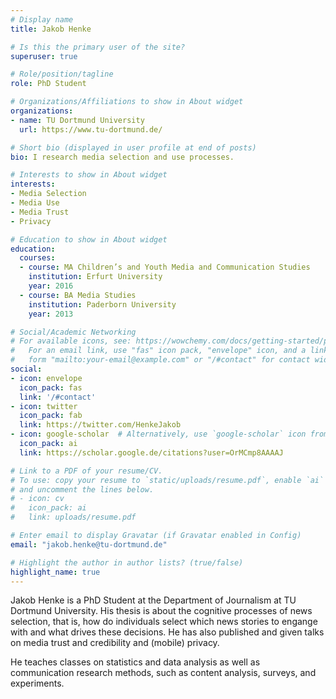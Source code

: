 ```yaml
---
# Display name
title: Jakob Henke

# Is this the primary user of the site?
superuser: true

# Role/position/tagline
role: PhD Student

# Organizations/Affiliations to show in About widget
organizations:
- name: TU Dortmund University
  url: https://www.tu-dortmund.de/

# Short bio (displayed in user profile at end of posts)
bio: I research media selection and use processes.

# Interests to show in About widget
interests:
- Media Selection
- Media Use
- Media Trust
- Privacy

# Education to show in About widget
education:
  courses:
  - course: MA Children’s and Youth Media and Communication Studies
    institution: Erfurt University
    year: 2016
  - course: BA Media Studies
    institution: Paderborn University
    year: 2013

# Social/Academic Networking
# For available icons, see: https://wowchemy.com/docs/getting-started/page-builder/#icons
#   For an email link, use "fas" icon pack, "envelope" icon, and a link in the
#   form "mailto:your-email@example.com" or "/#contact" for contact widget.
social:
- icon: envelope
  icon_pack: fas
  link: '/#contact'
- icon: twitter
  icon_pack: fab
  link: https://twitter.com/HenkeJakob
- icon: google-scholar  # Alternatively, use `google-scholar` icon from `ai` icon pack
  icon_pack: ai
  link: https://scholar.google.de/citations?user=OrMCmp8AAAAJ

# Link to a PDF of your resume/CV.
# To use: copy your resume to `static/uploads/resume.pdf`, enable `ai` icons in `params.toml`, 
# and uncomment the lines below.
# - icon: cv
#   icon_pack: ai
#   link: uploads/resume.pdf

# Enter email to display Gravatar (if Gravatar enabled in Config)
email: "jakob.henke@tu-dortmund.de"

# Highlight the author in author lists? (true/false)
highlight_name: true
---
```


Jakob Henke is a PhD Student at the Department of Journalism at TU Dortmund University. His thesis is about the cognitive processes of news selection, that is, how do individuals select which news stories to engange with and what drives these decisions. He has also published and given talks on media trust and credibility and (mobile) privacy. 

He teaches classes on statistics and data analysis as well as communication research methods, such as content analysis, surveys, and experiments.



